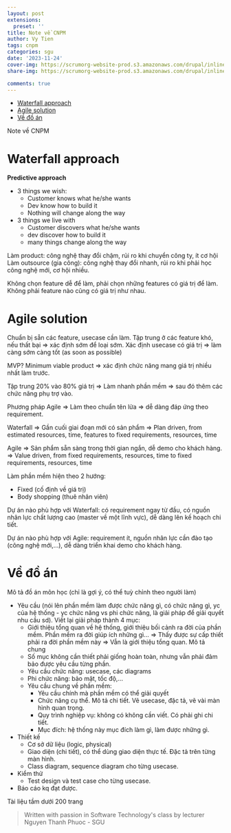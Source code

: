 ```yaml
---
layout: post
extensions:
  preset: ''
title: Note về CNPM
author: Vy Tien
tags: cnpm
categories: sgu
date: '2023-11-24'
cover-img: https://scrumorg-website-prod.s3.amazonaws.com/drupal/inline-images/2023-09/scrum-framework-9.29.23.png
share-img: https://scrumorg-website-prod.s3.amazonaws.com/drupal/inline-images/2023-09/scrum-framework-9.29.23.png

comments: true
---
```



<ul>
<li><a href="#waterfall-approach">Waterfall approach</a></li>
<li><a href="#agile-solution">Agile solution</a></li>
<li><a href="#về-đồ-án">Về đồ án</a></li>
</ul>


Note về CNPM

# Waterfall approach
**Predictive approach**
- 3 things we wish:
	- Customer knows what he/she wants
	- Dev know how to build it
	- Nothing will change along the way
- 3 things we live with
	- Customer discovers what he/she wants
	- dev discover how to build it
	- many things change along the way

Làm product: công nghệ thay đổi chậm, rủi ro khi chuyển công ty, ít cơ hội
Làm outsource (gia công): công nghệ thay đổi nhanh, rủi ro khi phải học công nghệ mới, cơ hội nhiều.

Không chọn feature dễ để làm, phải chọn những features có giá trị để làm. Không phải feature nào cũng có giá trị như nhau.

# Agile solution

Chuẩn bị sẵn các feature, usecase cần làm.
Tập trung ở các feature khó, nếu thất bại ⇒ xác định sớm để loại sớm. Xác định usecase có giá trị ⇒ làm càng sớm càng tốt (as soon as possible)

MVP? Minimum viable product ⇒ xác định chức năng mang giá trị nhiều nhất làm trước.

Tập trung 20% vào 80% giá trị ⇒ Làm nhanh phần mềm ⇒ sau đó thêm các chức năng phụ trợ vào.

Phương pháp Agile ⇒ Làm theo chuẩn tên lửa ⇒ dễ dàng đáp ứng theo requirement.

Waterfall ⇒ Gần cuối giai đoạn mới có sản phẩm ⇒ Plan driven, from estimated resources, time, features to fixed requirements, resources, time

Agile ⇒ Sản phẩm sẵn sàng trong thời gian ngắn, dễ demo cho khách hàng. ⇒ Value driven, from fixed requirements, resources, time to fixed requirements, resources, time

Làm phần mềm hiện theo 2 hướng:
- Fixed (cố định về giá trị)
- Body shopping (thuê nhân viên)

Dự án nào phù hợp với Waterfall: có requirement ngay từ đầu, có nguồn nhân lực chất lượng cao (master về một lĩnh vực), dễ dàng lên kế hoạch chi tiết.

Dự án nào phù hợp với Agile: requirement ít, nguồn nhân lực cần đào tạo (công nghệ mới,...), dễ dàng triển khai demo cho khách hàng.

# Về đồ án

Mô tả đồ án môn học (chỉ là gợi ý, có thể tuỳ chỉnh theo người làm)

- Yêu cầu (nói lên phần mềm làm được chức năng gì, có chức năng gì, yc của hệ thống - yc chức năng vs phi chức năng, là giải pháp để giải quyết nhu cầu sd). Viết lại giải pháp thành 4 mục:
	- Giới thiệu tổng quan về hệ thống, giới thiệu bối cảnh ra đời của phần mềm. Phần mềm ra đời giúp ích những gì... ⇒ Thấy được sự cấp thiết phải ra đời phần mềm này ⇒ Vẫn là giới thiệu tổng quan. Mô tả chung
	- Số mục không cần thiết phải giống hoàn toàn, nhưng vẫn phải đảm bảo được yêu cầu từng phần.
	- Yêu cầu chức năng: usecase, các diagrams
	- Phi chức năng: bảo mật, tốc độ,...
	- Yêu cầu chung về phần mềm: 
		- Yêu cầu chính mà phần mềm có thể giải quyết
		- Chức năng cụ thể. Mô tả chi tiết. Vẽ usecase, đặc tả, vẽ vài màn hình quan trọng.
		- Quy trình nghiệp vụ: không có không cần viết. Có phải ghi chi tiết.
		- Mục đích: hệ thống này mục đích làm gì, làm được những gì.
- Thiết kế 
	- Cơ sở dữ liệu (logic, physical)
	- Giao diện (chi tiết), có thể dùng giao diện thực tế. Đặc tả trên từng màn hình.
	- Class diagram, sequence diagram cho từng usecase.
- Kiểm thử
	- Test design và test case cho từng usecase.
- Báo cáo kq đạt được.

Tài liệu tầm dưới 200 trang

> Written with passion in Software Technology's class by lecturer Nguyen Thanh Phuoc - SGU

